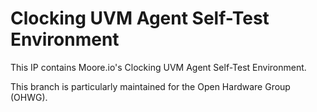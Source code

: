 # Clocking UVM Agent Self-Test Environment
This IP contains Moore.io's Clocking UVM Agent Self-Test Environment.

This branch is particularly maintained for the Open Hardware Group (OHWG).